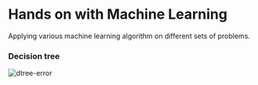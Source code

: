 # Hands on with Machine Learning
 Applying various machine learning algorithm on different sets of problems.

### Decision tree
![dtree-error](/Decsion-Tree/Images/1.png)
